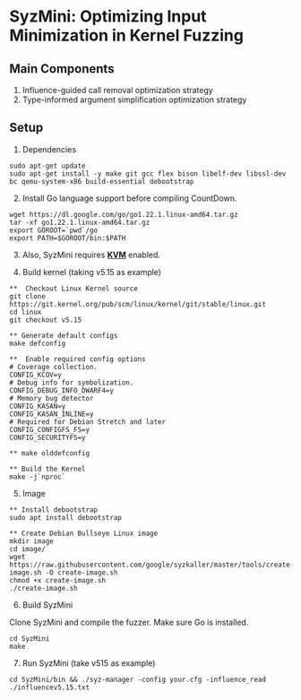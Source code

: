 # SyzMini: Optimizing Input Minimization in Kernel Fuzzing

## Main Components

1. Influence-guided call removal optimization strategy
2. Type-informed argument simplification optimization strategy

## Setup
1. Dependencies
```
sudo apt-get update
sudo apt-get install -y make git gcc flex bison libelf-dev libssl-dev bc qemu-system-x86 build-essential debootstrap
```

2. Install Go language support before compiling CountDown.

```
wget https://dl.google.com/go/go1.22.1.linux-amd64.tar.gz
tar -xf go1.22.1.linux-amd64.tar.gz
export GOROOT=`pwd`/go
export PATH=$GOROOT/bin:$PATH
``` 

3. Also, SyzMini requires [**KVM**](https://help.ubuntu.com/community/KVM/Installation)  enabled.

4. Build kernel (taking v5.15 as example)

``` 
**  Checkout Linux Kernel source
git clone https://git.kernel.org/pub/scm/linux/kernel/git/stable/linux.git
cd linux
git checkout v5.15

** Generate default configs
make defconfig

**  Enable required config options
# Coverage collection.
CONFIG_KCOV=y
# Debug info for symbolization.
CONFIG_DEBUG_INFO_DWARF4=y
# Memory bug detector
CONFIG_KASAN=y
CONFIG_KASAN_INLINE=y
# Required for Debian Stretch and later
CONFIG_CONFIGFS_FS=y
CONFIG_SECURITYFS=y

** make olddefconfig

** Build the Kernel
make -j`nproc`
``` 

5. Image

``` 
** Install debootstrap
sudo apt install debootstrap

** Create Debian Bullseye Linux image
mkdir image
cd image/
wget https://raw.githubusercontent.com/google/syzkaller/master/tools/create-image.sh -O create-image.sh
chmod +x create-image.sh
./create-image.sh
``` 

6. Build SyzMini

Clone SyzMini and compile the fuzzer. Make sure Go is installed.

```
cd SyzMini
make
```

7. Run SyzMini (take v515 as example)

```
cd SyzMini/bin && ./syz-manager -config your.cfg -influence_read ./influencev5.15.txt
```
